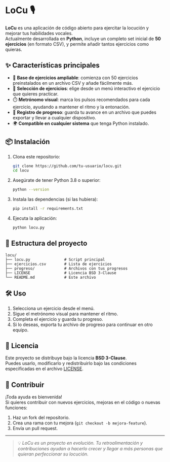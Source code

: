 # LoCu 🎙️

**LoCu** es una aplicación de código abierto para ejercitar la locución y mejorar tus habilidades vocales.  
Actualmente desarrollada en **Python**, incluye un completo set inicial de **50 ejercicios** (en formato CSV), y permite añadir tantos ejercicios como quieras.

## ✨ Características principales

- 📂 **Base de ejercicios ampliable**: comienza con 50 ejercicios preinstalados en un archivo CSV y añade fácilmente más.
- 🎯 **Selección de ejercicios**: elige desde un menú interactivo el ejercicio que quieres practicar.
- ⏱️ **Metrónomo visual**: marca los pulsos recomendados para cada ejercicio, ayudando a mantener el ritmo y la entonación.
- 💾 **Registro de progreso**: guarda tu avance en un archivo que puedes exportar y llevar a cualquier dispositivo.
- 🌍 **Compatible en cualquier sistema** que tenga Python instalado.

## 📦 Instalación

1. Clona este repositorio:
   ```bash
   git clone https://github.com/tu-usuario/locu.git
   cd locu
   ```

2. Asegúrate de tener Python 3.8 o superior:
   ```bash
   python --version
   ```

3. Instala las dependencias (si las hubiera):
   ```bash
   pip install -r requirements.txt
   ```

4. Ejecuta la aplicación:
   ```bash
   python locu.py
   ```

## 📂 Estructura del proyecto

```
locu/
├── locu.py               # Script principal
├── ejercicios.csv        # Lista de ejercicios
├── progreso/             # Archivos con tus progresos
├── LICENSE               # Licencia BSD 3-Clause
└── README.md             # Este archivo
```

## 🛠️ Uso

1. Selecciona un ejercicio desde el menú.
2. Sigue el metrónomo visual para mantener el ritmo.
3. Completa el ejercicio y guarda tu progreso.
4. Si lo deseas, exporta tu archivo de progreso para continuar en otro equipo.

## 📜 Licencia

Este proyecto se distribuye bajo la licencia **BSD 3-Clause**.  
Puedes usarlo, modificarlo y redistribuirlo bajo las condiciones especificadas en el archivo [LICENSE](LICENSE).

## 🤝 Contribuir

¡Toda ayuda es bienvenida!  
Si quieres contribuir con nuevos ejercicios, mejoras en el código o nuevas funciones:

1. Haz un fork del repositorio.
2. Crea una rama con tu mejora (`git checkout -b mejora-feature`).
3. Envía un pull request.

---

> 💡 *LoCu es un proyecto en evolución. Tu retroalimentación y contribuciones ayudan a hacerlo crecer y llegar a más personas que quieran perfeccionar su locución.*
```
